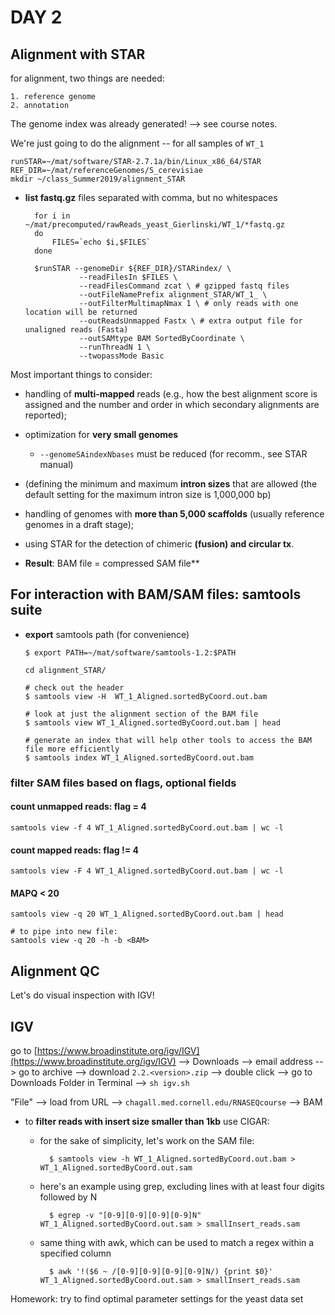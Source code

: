 # DAY 2

## Alignment with STAR

for alignment, two things are needed:

    1. reference genome
    2. annotation

The genome index was already generated! --> see course notes.

We're just going to do the alignment -- for all samples of `WT_1`


    runSTAR=~/mat/software/STAR-2.7.1a/bin/Linux_x86_64/STAR
    REF_DIR=~/mat/referenceGenomes/S_cerevisiae
    mkdir ~/class_Summer2019/alignment_STAR


* __list fastq.gz__ files separated with comma, but no whitespaces

		for i in ~/mat/precomputed/rawReads_yeast_Gierlinski/WT_1/*fastq.gz
		do
			FILES=`echo $i,$FILES`
		done

        $runSTAR --genomeDir ${REF_DIR}/STARindex/ \
                  --readFilesIn $FILES \
                  --readFilesCommand zcat \ # gzipped fastq files
                  --outFileNamePrefix alignment_STAR/WT_1_ \
                  --outFilterMultimapNmax 1 \ # only reads with one location will be returned
                  --outReadsUnmapped Fastx \ # extra output file for unaligned reads (Fasta)
                  --outSAMtype BAM SortedByCoordinate \
                  --runThreadN 1 \
                  --twopassMode Basic


Most important things to consider:

* handling of __multi-mapped__ reads (e.g., how the best alignment score is assigned and the number and order in which secondary alignments are reported);
* optimization for __very small genomes__
	* `--genomeSAindexNbases` must be reduced (for recomm., see STAR manual) 
* (defining the minimum and maximum __intron sizes__ that are allowed (the default setting for the maximum intron size is 1,000,000 bp)
* handling of genomes with __more than 5,000 scaffolds__ (usually reference genomes in a draft stage);
* using STAR for the detection of chimeric __(fusion) and circular tx__.

* __Result__: BAM file = compressed SAM file**

## For interaction with BAM/SAM files: samtools suite
	
 * __export__ samtools path (for convenience)
 
 	```
    $ export PATH=~/mat/software/samtools-1.2:$PATH
    
    cd alignment_STAR/
	
	# check out the header
    $ samtools view -H  WT_1_Aligned.sortedByCoord.out.bam
    
	# look at just the alignment section of the BAM file
    $ samtools view WT_1_Aligned.sortedByCoord.out.bam | head
    
	# generate an index that will help other tools to access the BAM file more efficiently
    $ samtools index WT_1_Aligned.sortedByCoord.out.bam
   ```

### filter SAM files based on flags, optional fields

#### count unmapped reads: flag = 4

    samtools view -f 4 WT_1_Aligned.sortedByCoord.out.bam | wc -l
    
#### count mapped reads: flag != 4

	samtools view -F 4 WT_1_Aligned.sortedByCoord.out.bam | wc -l

#### MAPQ < 20

    samtools view -q 20 WT_1_Aligned.sortedByCoord.out.bam | head
    
    # to pipe into new file:
    samtools view -q 20 -h -b <BAM>


## Alignment QC

Let's do visual inspection with IGV!

## IGV

go to [https://www.broadinstitute.org/igv/IGV](https://www.broadinstitute.org/igv/IGV) --> Downloads --> email address --> go to archive --> download `2.2.<version>.zip` --> double click --> go to Downloads Folder in Terminal --> `sh igv.sh`  

"File" --> load from URL --> `chagall.med.cornell.edu/RNASEQcourse` --> BAM

* to __filter reads with insert size smaller than 1kb__ use CIGAR:
    * for the sake of simplicity, let's work on the SAM file:
    
            $ samtools view -h WT_1_Aligned.sortedByCoord.out.bam > WT_1_Aligned.sortedByCoord.out.sam

    * here's an example using grep, excluding lines with at least four digits followed by N

            $ egrep -v "[0-9][0-9][0-9][0-9]N" WT_1_Aligned.sortedByCoord.out.sam > smallInsert_reads.sam

    * same thing with awk, which can be used to match a regex within a specified column

            $ awk '!($6 ~ /[0-9][0-9][0-9][0-9]N/) {print $0}' WT_1_Aligned.sortedByCoord.out.sam > smallInsert_reads.sam


Homework: try to find optimal parameter settings for the yeast data set

